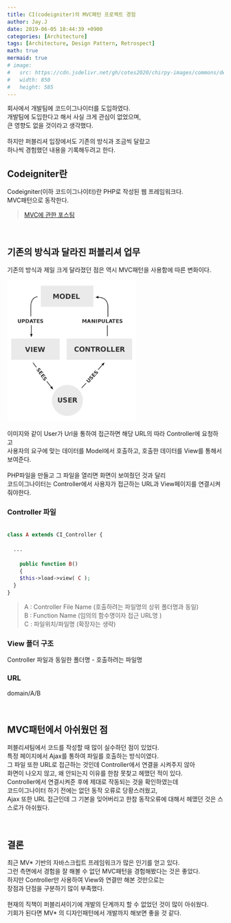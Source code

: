 ```yaml
---
title: CI(codeigniter)의 MVC패턴 프로젝트 경험
author: Jay.J
date: 2019-06-05 18:44:39 +0900
categories: [Architecture]
tags: [Architecture, Design Pattern, Retrospect]
math: true
mermaid: true
# image:
#   src: https://cdn.jsdelivr.net/gh/cotes2020/chirpy-images/commons/devices-mockup.png
#   width: 850
#   height: 585
---
```

<!-- <img src="/assets/img/vue/webkitflow.png" alt=""> -->

회사에서 개발팀에 코드이그나이터를 도입하였다.<br>
개발팀에 도입한다고 해서 사실 크게 관심이 없었으며,<br>
큰 영향도 없을 것이라고 생각했다.<br>
<br>
하지만 퍼블리셔 입장에서도 기존의 방식과 조금씩 달랐고<br>
하나씩 경험했던 내용을 기록해두려고 한다.<br>

## Codeigniter란

Codeigniter(이하 코드이그나이터)란 PHP로 작성된 웹 프레임워크다.<br>
MVC패턴으로 동작한다.<br>
> <a href="/posts/whatIsMVC/">MVC에 관한 포스팅</a>

<br>

## 기존의 방식과 달라진 퍼블리셔 업무

기존의 방식과 제일 크게 달라졌던 점은 역시 MVC패턴을 사용함에 따른 변화이다.<br>

<img src="/assets/img/architecture/mvc.png" alt="" style="max-width:300px">

이미지와 같이 User가 Url을 통하여 접근하면 해당 URL의 따라 Controller에 요청하고<br>
사용자의 요구에 맞는 데이터를 Model에서 호출하고, 호출한 데이터를 View를 통해서 보여준다.<br>
<br>
PHP파일을 만들고 그 파일을 열리면 화면이 보여줬던 것과 달리<br>
코드이그나이터는 Controller에서 사용자가 접근하는 URL과 View페이지를 연결시켜줘야한다.<br>

### Controller 파일
```php

class A extends CI_Controller {

  ...

	public function B()
	{
    $this->load->view( C );
  }
}

```
> A : Controller File Name (호출하려는 파일명의 상위 폴더명과 동일)<br>
> B : Function Name (임의의 함수명이자 접근 URL명 )<br>
> C : 파일위치/파일명 (확장자는 생략)

### View 폴더 구조
Controller 파일과 동일한 폴더명 - 호출하려는 파일명

### URL
domain/A/B

<br>

## MVC패턴에서 아쉬웠던 점

퍼블리셔팀에서 코드를 작성할 때 많이 실수하던 점이 있었다.<br>
특정 페이지에서 Ajax를 통하여 파일를 호출하는 방식이였다.<br>
그 파일 또한 URL로 접근하는 것인데 Controller에서 연결을 시켜주지 않아<br>
화면이 나오지 않고, 왜 안되는지 이유를 한참 못찾고 헤맸던 적이 있다.<br>
Controller에서 연결시켜준 후에 제대로 작동되는 것을 확인하였는데<br>
코드이그나이터 하기 전에는 없던 동작 오류로 당황스러웠고,<br>
Ajax 또한 URL 접근인데 그 기본을 잊어버리고 한참 동작오류에 대해서 헤맸던 것은 스스로가 아쉬웠다.<br>

<br>

## 결론

최근 MV* 기반의 자바스크립트 프레임워크가 많은 인기를 얻고 있다.<br>
그런 측면에서 경험을 잘 해볼 수 없던 MVC패턴을 경험해봤다는 것은 좋았다.<br>
하지만 Controller만 사용하여 View와 연결만 해본 것만으로는<br>
장점과 단점을 구분하기 많이 부족했다.<br>
<br>
현재의 직책이 퍼블리셔이기에 개발의 단계까지 할 수 없었던 것이 많이 아쉬웠다.<br>
기회가 된다면 MV* 의 디자인패턴에서 개발까지 해보면 좋을 것 같다.

